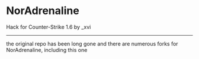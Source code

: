 # NorAdrenaline
Hack for Counter-Strike 1.6 by _xvi

___________________________________________________________________________________________________________________________________
the original repo has been long gone and there are numerous forks for NorAdrenaline, including this one
